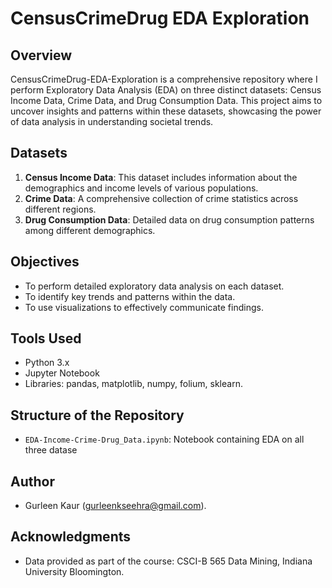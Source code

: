 # CensusCrimeDrug EDA Exploration

## Overview
CensusCrimeDrug-EDA-Exploration is a comprehensive repository where I perform Exploratory Data Analysis (EDA) on three distinct datasets: Census Income Data, Crime Data, and Drug Consumption Data. This project aims to uncover insights and patterns within these datasets, showcasing the power of data analysis in understanding societal trends.

## Datasets
1. **Census Income Data**: This dataset includes information about the demographics and income levels of various populations.
2. **Crime Data**: A comprehensive collection of crime statistics across different regions.
3. **Drug Consumption Data**: Detailed data on drug consumption patterns among different demographics.

## Objectives
- To perform detailed exploratory data analysis on each dataset.
- To identify key trends and patterns within the data.
- To use visualizations to effectively communicate findings.

## Tools Used
- Python 3.x
- Jupyter Notebook
- Libraries: pandas, matplotlib, numpy, folium, sklearn.

## Structure of the Repository
- `EDA-Income-Crime-Drug_Data.ipynb`: Notebook containing EDA on all three datase

## Author
- Gurleen Kaur (gurleenkseehra@gmail.com).

## Acknowledgments
- Data provided as part of the course: CSCI-B 565 Data Mining, Indiana University Bloomington.
